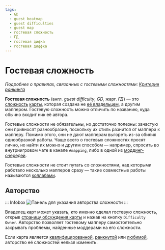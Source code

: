 ```yaml
---
tags:
  - GD
  - guest beatmap
  - guest difficulties
  - guest map
  - гостевая сложность
  - ГД
  - гостевая дифка
  - гостевая диффка
---
```


# Гостевая сложность

*Подробнее о правилах, связанных с гостевыми сложностями: [Критерии ранкинга](/wiki/Ranking_criteria)*

**Гостевая сложность** (англ. *guest difficulty*, *GD*, жарг. *ГД*) — это [сложность](/wiki/Beatmap/Difficulty) [карты](/wiki/Beatmap), которая создана не [её владельцем](/wiki/Beatmap/Beatmap_host), а другим маппером. Гостевую сложность можно отличить по названию, куда обычно входит ник её автора.

Гостевые сложности не обязательны, но достаточно полезны: зачастую они привносят разнообразие, поскольку их стиль разнится от маппера к мапперу. Помимо этого, они не дают мапперам выгореть из-за обилия однообразной работы. Чаще всего о гостевых сложностях просят лично, но найти их можно и другим способом — например, спросить во внутриигровом чате в канале `#mapping`, либо в одной из [моддинг-очередей](/wiki/Community/Forum/Modding_Queues).

Гостевые сложности не стоит путать со сложностями, над которыми работало несколько мапперов сразу — такие совместные работы называются [коллабами](/wiki/Beatmap/Beatmap_collaborations).

## Авторство

::: Infobox
![](img/gd_ownership.png "Панель для указания авторства сложности")
:::

Владелец карт может указать, кто именно сделал гостевую сложность, открыв [страницу обсуждения карты](/wiki/Beatmap_discussion) и нажав на кнопку `Difficulty Owner`. Авторство позволяет гостевому мапперу самостоятельно закрывать проблемы, найденные моддерами на его сложности.

Если карта является [квалифицированной](/wiki/Beatmap/Category#qualified), [ранкнутой](/wiki/Beatmap/Category#ranked) или [любимой](/wiki/Beatmap/Category#loved), авторство её сложностей нельзя изменить.
